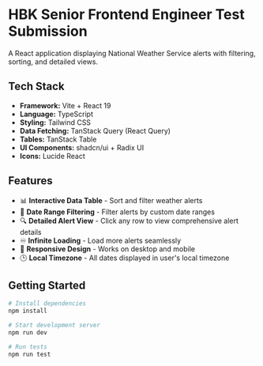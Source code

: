 # HBK Senior Frontend Engineer Test Submission

A React application displaying National Weather Service alerts with filtering, sorting, and detailed views.

## Tech Stack

- **Framework:** Vite + React 19
- **Language:** TypeScript
- **Styling:** Tailwind CSS
- **Data Fetching:** TanStack Query (React Query)
- **Tables:** TanStack Table
- **UI Components:** shadcn/ui + Radix UI
- **Icons:** Lucide React

## Features

- 📊 **Interactive Data Table** - Sort and filter weather alerts
- 📅 **Date Range Filtering** - Filter alerts by custom date ranges
- 🔍 **Detailed Alert View** - Click any row to view comprehensive alert details
- ♾️ **Infinite Loading** - Load more alerts seamlessly
- 📱 **Responsive Design** - Works on desktop and mobile
- 🕒 **Local Timezone** - All dates displayed in user's local timezone

## Getting Started

```bash
# Install dependencies
npm install

# Start development server
npm run dev

# Run tests
npm run test